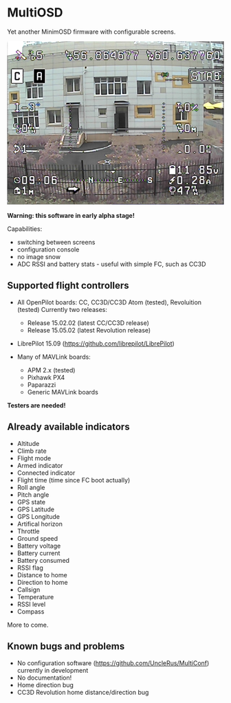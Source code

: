 MultiOSD
========

Yet another MinimOSD firmware with configurable screens.

![Screenshot](res/screenshot.png)

**Warning: this software in early alpha stage!**

Capabilities:

   * switching between screens
   * configuration console
   * no image snow
   * ADC RSSI and battery stats - useful with simple FC, such as CC3D


Supported flight controllers
----------------------------

* All OpenPilot boards: CC, CC3D/CC3D Atom (tested), Revoluition (tested)
  Currently two releases:
  
  * Release 15.02.02 (latest CC/CC3D release)
  * Release 15.05.02 (latest Revolution release)

* LibrePilot 15.09 (https://github.com/librepilot/LibrePilot)
  
* Many of MAVLink boards:
  
   * APM 2.x (tested)
   * Pixhawk PX4
   * Paparazzi
   * Generic MAVLink boards

**Testers are needed!**

Already available indicators
----------------------------

- Altitude
- Climb rate
- Flight mode
- Armed indicator
- Connected indicator
- Flight time (time since FC boot actually)
- Roll angle
- Pitch angle
- GPS state
- GPS Latitude
- GPS Longitude
- Artifical horizon
- Throttle
- Ground speed
- Battery voltage
- Battery current
- Battery consumed
- RSSI flag
- Distance to home
- Direction to home
- Callsign
- Temperature
- RSSI level
- Compass

More to come.

Known bugs and problems
-----------------------

- No configuration software (https://github.com/UncleRus/MultiConf)
  currently in development
- No documentation!
- Home direction bug
- CC3D Revolution home distance/direction bug



